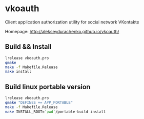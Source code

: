 # vkoauth
Client application authorization utility for social network VKontakte

Homepage: http://alekseydurachenko.github.io/vkoauth/

## Build && Install
```bash
lrelease vkoauth.pro
qmake
make -f Makefile.Release
make install
```

## Build linux portable version
```bash
lrelease vkoauth.pro
qmake "DEFINES += APP_PORTABLE"
make -f Makefile.Release
make INSTALL_ROOT=`pwd`/portable-build install
```
